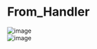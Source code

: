 # From_Handler<br>
![image](https://github.com/MahsumaRezai/From_Handler/assets/110189253/8e2d3189-642a-4177-b03e-8be07809ef5d)<br>
![image](https://github.com/MahsumaRezai/From_Handler/assets/110189253/14894be5-e88c-4a83-b27c-ea40a10e7164)

